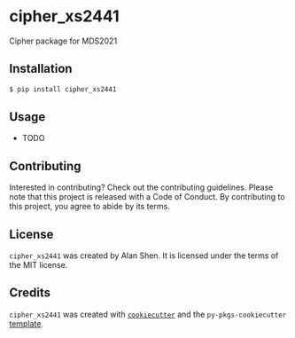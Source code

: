 # cipher_xs2441

Cipher package for MDS2021

## Installation

```bash
$ pip install cipher_xs2441
```

## Usage

- TODO

## Contributing

Interested in contributing? Check out the contributing guidelines. Please note that this project is released with a Code of Conduct. By contributing to this project, you agree to abide by its terms.

## License

`cipher_xs2441` was created by Alan Shen. It is licensed under the terms of the MIT license.

## Credits

`cipher_xs2441` was created with [`cookiecutter`](https://cookiecutter.readthedocs.io/en/latest/) and the `py-pkgs-cookiecutter` [template](https://github.com/py-pkgs/py-pkgs-cookiecutter).
